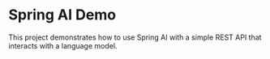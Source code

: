 # Spring AI Demo

This project demonstrates how to use Spring AI with a simple REST API that interacts with a language model.

